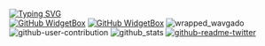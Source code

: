 [![Typing SVG](https://readme-typing-svg.herokuapp.com?lines=HELLO+WORLD)](https://git.io/typing-svg)	
[![GitHub WidgetBox](https://github-widgetbox.vercel.app/api/profile?username=wavgado&data=followers,repositories,stars,commits)](https://github.com/Jurredr/github-widgetbox)
[![GitHub WidgetBox](https://github-widgetbox.vercel.app/api/skills?names=js,ts,kotlin,java,c,csharp,json,powershell,markdown,python,html,css&includeNames=true)](https://github.com/Jurredr/github-widgetbox)
![wrapped_wavgado](https://user-images.githubusercontent.com/81840499/169651036-045a6201-8064-44b9-b92e-f50f9df3616f.png)
![github-user-contribution](https://user-images.githubusercontent.com/81840499/169650800-bdf27914-832f-4cf6-a092-d1f60cbae71b.svg)
![github_stats](https://raw.githubusercontent.com/wavgado/github-stats-terminal-style/master/github_stats.svg)
[![github-readme-twitter](https://github-readme-twitter.gazf.vercel.app/api?id=elonmusk&layout=wide)](https://github.com/gazf/github-readme-twitter)

